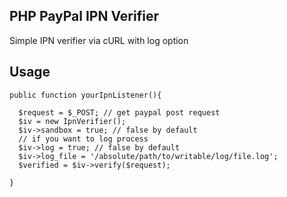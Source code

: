 PHP PayPal IPN Verifier
-----------------------

Simple IPN verifier via cURL with log option

Usage
-----

    public function yourIpnListener(){
        
      $request = $_POST; // get paypal post request
      $iv = new IpnVerifier();
      $iv->sandbox = true; // false by default
      // if you want to log process
      $iv->log = true; // false by default
      $iv->log_file = '/absolute/path/to/writable/log/file.log';
      $verified = $iv->verify($request);
        
    }
